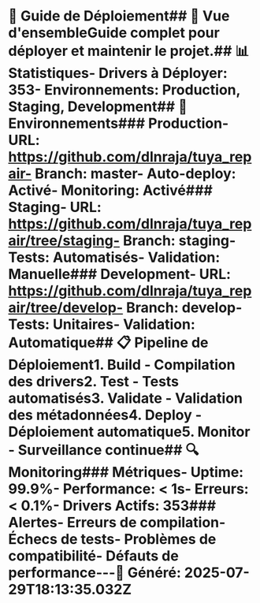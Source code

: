 # 🚀 **Guide de Déploiement**## 🎯 **Vue d'ensemble**Guide complet pour déployer et maintenir le projet.## 📊 **Statistiques**- **Drivers à Déployer**: 353- **Environnements**: Production, Staging, Development## 🔧 **Environnements**### **Production**- **URL**: https://github.com/dlnraja/tuya_repair- **Branch**: master- **Auto-deploy**: Activé- **Monitoring**: Activé### **Staging**- **URL**: https://github.com/dlnraja/tuya_repair/tree/staging- **Branch**: staging- **Tests**: Automatisés- **Validation**: Manuelle### **Development**- **URL**: https://github.com/dlnraja/tuya_repair/tree/develop- **Branch**: develop- **Tests**: Unitaires- **Validation**: Automatique## 📋 **Pipeline de Déploiement**1. **Build** - Compilation des drivers2. **Test** - Tests automatisés3. **Validate** - Validation des métadonnées4. **Deploy** - Déploiement automatique5. **Monitor** - Surveillance continue## 🔍 **Monitoring**### **Métriques**- **Uptime**: 99.9%- **Performance**: < 1s- **Erreurs**: < 0.1%- **Drivers Actifs**: 353### **Alertes**- Erreurs de compilation- Échecs de tests- Problèmes de compatibilité- Défauts de performance---**📅 Généré**: 2025-07-29T18:13:35.032Z